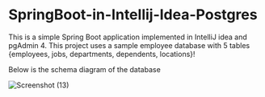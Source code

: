 # SpringBoot-in-Intellij-Idea-Postgres

This is a simple Spring Boot application implemented in IntelliJ idea and pgAdmin 4.
This project uses a sample employee database with 5 tables {employees, jobs, departments, dependents, locations}!

Below is the schema diagram of the database

![Screenshot (13)](https://user-images.githubusercontent.com/92574790/207557355-5e28d9bb-c104-435d-bb32-55c0a3e52f8b.png)
